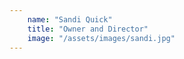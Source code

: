 ```yaml
---
    name: "Sandi Quick"
    title: "Owner and Director"
    image: "/assets/images/sandi.jpg"
---
```


